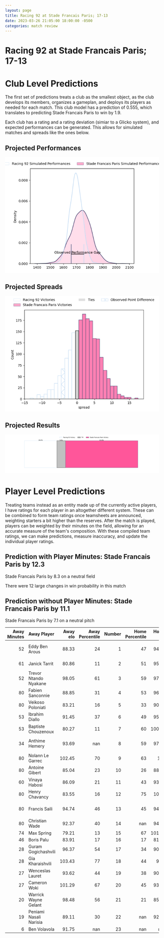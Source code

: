 ```yaml
---  
layout: page  
title: Racing 92 at Stade Francais Paris; 17-13  
date: 2023-03-26 21:05:00 18:00:00 -0500  
categories: match review  
---
```

# Racing 92 at Stade Francais Paris; 17-13

# Club Level Predictions


The first set of predictions treats a club as the smallest object, as the club develops its members, organizes a gameplan, and deploys its players as needed for each match. This club model has a prediction of 0.555, which translates to predicting Stade Francais Paris to win by 1.9.

Each club has a rating and a rating deviation (simiar to a Glicko system), and expected performances can be generated. This allows for simulated matches and spreads like the ones below.
## Projected Performances


![Projected Performances](plots/performances_2023-03-26-StadeFrancaisParis-Racing92.png)
## Projected Spreads


![Projected Spreads](plots/spreads_2023-03-26-StadeFrancaisParis-Racing92.png)
## Projected Results


![Projected Results](plots/resultbar_2023-03-26-StadeFrancaisParis-Racing92.png)
# Player Level Predictions


Treating teams instead as an entity made up of the currently active players, I have ratings for each player in an altogether different system. These can be combined to form team ratings once teamsheets are announced, weighting starters a bit higher than the reserves. After the match is played, players can be weighted by their minutes on the field, allowing for an accurate measure of the team's composition. With these compiled team ratings, we can make predictions, measure inaccuracy, and update the individual player ratings.
## Prediction with Player Minutes: Stade Francais Paris by 12.3


Stade Francais Paris by 8.3 on a neutral field

There were 12 large changes in win probability in this match
## Prediction without Player Minutes: Stade Francais Paris by 11.1


Stade Francais Paris by 7.1 on a neutral pitch



|   Away Minutes | Away Player            |   Away elo |   Away Percentile |   Number |   Home Percentile |   Home elo | Home Player             |   Home Minutes |
|---------------:|:-----------------------|-----------:|------------------:|---------:|------------------:|-----------:|:------------------------|---------------:|
|             52 | Eddy Ben Arous         |      88.33 |                24 |        1 |                47 |      94.44 | Moses Eneliko Alo-Emile |             67 |
|             61 | Janick Tarrit          |      80.86 |                11 |        2 |                51 |      95.35 | Mickaël Ivaldi          |             63 |
|             52 | Trevor Ntando Nyakane  |      98.05 |                61 |        3 |                59 |      97.67 | Giorgi Melikidze        |             53 |
|             80 | Fabien Sanconnie       |      88.85 |                31 |        4 |                53 |      96.52 | Paul Gabrillagues       |             80 |
|             80 | Veikoso Poloniati      |      83.21 |                16 |        5 |                33 |      90.14 | Marcos Kremer           |             80 |
|             53 | Ibrahim Diallo         |      91.45 |                37 |        6 |                49 |      95.63 | Romain Briatte          |             66 |
|             53 | Baptiste Chouzenoux    |      80.27 |                11 |        7 |                60 |     100.03 | Sekou Macalou           |             80 |
|             34 | Anthime Hemery         |      93.69 |               nan |        8 |                59 |      97.05 | Giovanni Habel Kuffner  |             80 |
|             80 | Nolann Le Garrec       |     102.45 |                70 |        9 |                63 |     100    | Morgan Parra            |             21 |
|             80 | Antoine Gibert         |      85.04 |                23 |       10 |                26 |      88.24 | Joris Segonds           |             80 |
|             60 | Vinaya Habosi          |      86.09 |                21 |       11 |                43 |      93.53 | Lester Etien            |             80 |
|             80 | Henry Chavancy         |      83.55 |                16 |       12 |                75 |     105.5  | Julien Delbouis         |             80 |
|             80 | Francis Saili          |      94.74 |                46 |       13 |                45 |      94.37 | Jeremy Charles Ward     |             80 |
|             80 | Christian Wade         |      92.37 |                40 |       14 |               nan |      94.86 | Harry Glover            |             51 |
|             74 | Max Spring             |      79.21 |                13 |       15 |                67 |     101.04 | Léo Barré               |             71 |
|             46 | Boris Palu             |      83.91 |                17 |       16 |                17 |      81.34 | James Hall              |             59 |
|             28 | Guram Gogichashvili    |      96.37 |                54 |       17 |                34 |      90.51 | Peniasi Dakuwaqa        |             29 |
|             28 | Gia Kharaishvili       |     103.43 |                77 |       18 |                44 |      93.7  | Paul Alo-Emile          |             27 |
|             27 | Wenceslas Lauret       |      93.62 |                44 |       19 |                38 |      90.76 | Kylan Hamdaoui          |              9 |
|             27 | Cameron Woki           |     101.29 |                67 |       20 |                45 |      93.57 | Laurent Panis           |             17 |
|             20 | Warrick Wayne Gelant   |      98.48 |                56 |       21 |                21 |      85.01 | Mathieu Hirigoyen       |             14 |
|             19 | Peniami Nasali Narisia |      89.11 |                30 |       22 |               nan |      92.71 | Vasil Kakovin           |             13 |
|              6 | Ben Volavola           |      91.75 |               nan |       23 |               nan |     nan    | nan                     |            nan |

